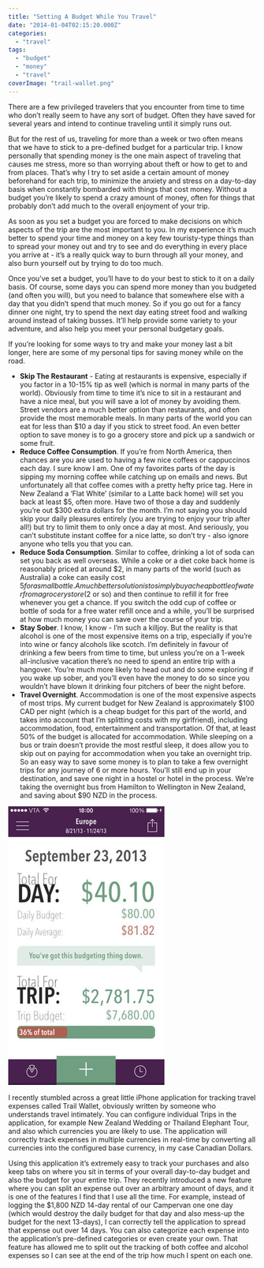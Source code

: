 ```yaml
---
title: "Setting A Budget While You Travel"
date: "2014-01-04T02:15:20.000Z"
categories: 
  - "travel"
tags: 
  - "budget"
  - "money"
  - "travel"
coverImage: "trail-wallet.png"
---
```


There are a few privileged travelers that you encounter from time to time who don’t really seem to have any sort of budget. Often they have saved for several years and intend to continue traveling until it simply runs out.

But for the rest of us, traveling for more than a week or two often means that we have to stick to a pre-defined budget for a particular trip. I know personally that spending money is the one main aspect of traveling that causes me stress, more so than worrying about theft or how to get to and from places. That’s why I try to set aside a certain amount of money beforehand for each trip, to minimize the anxiety and stress on a day-to-day basis when constantly bombarded with things that cost money. Without a budget you’re likely to spend a crazy amount of money, often for things that probably don’t add much to the overall enjoyment of your trip.

As soon as you set a budget you are forced to make decisions on which aspects of the trip are the most important to you. In my experience it’s much better to spend your time and money on a key few touristy-type things than to spread your money out and try to see and do everything in every place you arrive at - it’s a really quick way to burn through all your money, and also burn yourself out by trying to do too much.

Once you’ve set a budget, you’ll have to do your best to stick to it on a daily basis. Of course, some days you can spend more money than you budgeted (and often you will), but you need to balance that somewhere else with a day that you didn’t spend that much money. So if you go out for a fancy dinner one night, try to spend the next day eating street food and walking around instead of taking busses. It’ll help provide some variety to your adventure, and also help you meet your personal budgetary goals.

If you’re looking for some ways to try and make your money last a bit longer, here are some of my personal tips for saving money while on the road.

- **Skip The Restaurant** - Eating at restaurants is expensive, especially if you factor in a 10-15% tip as well (which is normal in many parts of the world). Obviously from time to time it’s nice to sit in a restaurant and have a nice meal, but you will save a lot of money by avoiding them. Street vendors are a much better option than restaurants, and often provide the most memorable meals. In many parts of the world you can eat for less than $10 a day if you stick to street food. An even better option to save money is to go a grocery store and pick up a sandwich or some fruit.
- **Reduce Coffee Consumption**. If you’re from North America, then chances are you are used to having a few nice coffees or cappuccinos each day. I sure know I am. One of my favorites parts of the day is sipping my morning coffee while catching up on emails and news. But unfortunately all that coffee comes with a pretty hefty price tag. Here in New Zealand a ‘Flat White’ (similar to a Latte back home) will set you back at least $5, often more. Have two of those a day and suddenly you’re out $300 extra dollars for the month. I’m not saying you should skip your daily pleasures entirely (you are trying to enjoy your trip after all!) but try to limit them to only once a day at most. And seriously, you can’t substitute instant coffee for a nice latte, so don’t try - also ignore anyone who tells you that you can.
- **Reduce Soda Consumption**. Similar to coffee, drinking a lot of soda can set you back as well overseas. While a coke or a diet coke back home is reasonably priced at around $2, in many parts of the world (such as Australia) a coke can easily cost $5 for a small bottle. A much better solution is to simply buy a cheap bottle of water from a grocery store ($2 or so) and then continue to refill it for free whenever you get a chance. If you switch the odd cup of coffee or bottle of soda for a free water refill once and a while, you’ll be surprised at how much money you can save over the course of your trip.
- **Stay Sober**. I know, I know - I’m such a killjoy. But the reality is that alcohol is one of the most expensive items on a trip, especially if you’re into wine or fancy alcohols like scotch. I’m definitely in favour of drinking a few beers from time to time, but unless you’re on a 1-week all-inclusive vacation there’s no need to spend an entire trip with a hangover. You’re much more likely to head out and do some exploring if you wake up sober, and you’ll even have the money to do so since you wouldn’t have blown it drinking four pitchers of beer the night before.
- **Travel Overnight**. Accommodation is one of the most expensive aspects of most trips. My current budget for New Zealand is approximately $100 CAD per night (which is a cheap budget for this part of the world, and takes into account that I’m splitting costs with my girlfriend), including accommodation, food, entertainment and transportation. Of that, at least 50% of the budget is allocated for accommodation. While sleeping on a bus or train doesn’t provide the most restful sleep, it does allow you to skip out on paying for accommodation when you take an overnight trip. So an easy way to save some money is to plan to take a few overnight trips for any journey of 6 or more hours. You’ll still end up in your destination, and save one night in a hostel or hotel in the process. We’re taking the overnight bus from Hamilton to Wellington in New Zealand, and saving about $90 NZD in the process.

![Trail Wallet For Travel Budgeting](images/trail-wallet.png)

I recently stumbled across a great little iPhone application for tracking travel expenses called Trail Wallet, obviously written by someone who understands travel intimately. You can configure individual Trips in the application, for example New Zealand Wedding or Thailand Elephant Tour, and also which currencies you are likely to use. The application will correctly track expenses in multiple currencies in real-time by converting all currencies into the configured base currency, in my case Canadian Dollars.

Using this application it’s extremely easy to track your purchases and also keep tabs on where you sit in terms of your overall day-to-day budget and also the budget for your entire trip. They recently introduced a new feature where you can split an expense out over an arbitrary amount of days, and it is one of the features I find that I use all the time. For example, instead of logging the $1,800 NZD 14-day rental of our Campervan one one day (which would destroy the daily budget for that day and also mess-up the budget for the next 13-days), I can correctly tell the application to spread that expense out over 14 days. You can also categorize each expense into the application’s pre-defined categories or even create your own. That feature has allowed me to split out the tracking of both coffee and alcohol expenses so I can see at the end of the trip how much I spent on each one.
